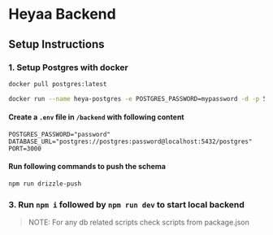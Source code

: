 # Heyaa Backend

## Setup Instructions

### 1. Setup Postgres with docker

```bash
docker pull postgres:latest
```

```bash
docker run --name heya-postgres -e POSTGRES_PASSWORD=mypassword -d -p 5432:5432 postgres
```

#### Create a `.env` file in `/backend` with following content

```
POSTGRES_PASSWORD="password"
DATABASE_URL="postgres://postgres:password@localhost:5432/postgres"
PORT=3000
```

#### Run following commands to push the schema

```bash
npm run drizzle-push
```

### 3. Run `npm i` followed by `npm run dev` to start local backend

> NOTE: For any db related scripts check scripts from package.json
